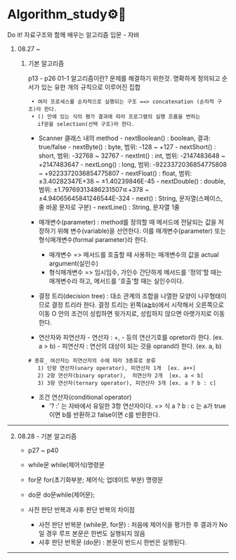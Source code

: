 # Algorithm_study⚙🔗

Do it! 자료구조와 함께 배우는 알고리즘 입문 - 자바

1. 08.27 ~

    1. 기본 알고리즘 
             
       p13 - p26
       01-1 알고리즘이란? 
            문제를 해결하기 위한것. 명확하게 정의되고 순서가 있는 유한 개의 규칙으로 이루어진 집합
            
            • 여러 프로세스를 순차적으로 실행되는 구조 ==> concatenation (순차적 구조)라 한다.
            • () 안에 있는 식의 평가 결과에 따라 프로그램의 실행 흐름을 변하는 
              if문을 selection(선택 구조)라 한다.
        
          * Scanner 클래스 내의 method
           - nextBoolean() : boolean, 결과: true/false
           - nextByte()    : byte, 범위: -128 ~ +127
           - nextShort()   : short, 범위: -32768 ~ 32767
           - nextInt()     : int, 범위: -2147483648 ~ +2147483647
           - nextLong()    : long, 범위: -9223372036854775808 ~ +9223372036854775807
           - nextFloat()   : float, 범위: ±3.40282347E+38 ~ ±1.40239846E-45
           - nextDouble()  : double, 범위: ±1.79769313486231507ㄸ+378 ~ ±4.94065645841246544E-324
           - next()        : String, 문자열(스페이스, 줄 바꿈 문자로 구분)
           - nextLine()    : String, 문자열 1줄
          
          * 매개변수(parameter) 
             : method를 정의할 때 메서드에 전달되는 값을 저장하기 위해 변수(variable)을 선언한다.
               이를 매개변수(parameter) 또는 형식매개변수(formal parameter)라 한다.
               - 매개변수 => 메서드를 호출할 때 사용하는 매개변수의 값을 actual argument(실인수)
               - 형식매개변수 => 임시임수, 가인수
               간단하게 메서드를 '정의'할 때는 매개변수라 하고, 메서드를 '호출'할 때는 실인수이다. 

          * 결정 트리(decision tree)
            : 대소 관계의 조합을 나열한 모양이 나무형태이므로 결정 트리라 한다.
              결정 트리는 왼쪽(a≧b)에서 시작해서 오른쪽으로 이동
              O 안의 조건이 성립하면 윗가지로, 성립하지 않으면 아랫가지로 이동한다.
            
          * 연산자와 피연산자
           - 연산자 : +, - 등의 연산기호를 opretor라 한다. (ex. a > b)
           - 피연산자 : 연산의 대상이 되는 것을 oprand라 한다. (ex. a, b)

           # 종류_ 여산자는 피연산자의 수에 따라 3종류로 분류
              1) 단항 연산자(unary operator), 피연산자 1개  [ex. a++]
              2) 2항 연산자(binary oprator),  피연산자 2개  [ex. a < b]
              3) 3항 연산자(ternary operator), 피연산자 3개 [ex. a ? b : c]
          * 조건 연산자(conditional operator)
               - '? :' 는 자바에서 유일한 3항 연산자이다. 
                  => 식 a ? b : c 는 a가 true이면 b를 반환하고 false이면 c를 반환한다. 


 -----------------------------------------------------------------------------------------------------------------------------------------------------------------------
2. 08.28 - 기본 알고리즘 
    
    - p27 ~ p40
    
    * while문
      while(제어식)명령문
      
    * for문
        for(초기화부분; 제어식; 업데이트 부분) 명령문
    * do문
      do문while(제어문);
      
     * 사전 판단 반복과 사후 판단 반복의 차이점
        - 사전 판단 반복문 (while문, for문) : 처음에 제어식을 평가한 후 결과가 No일 경우 루프 본문은 한번도 실행되지 않음
        - 사후 판단 반목문 (do문)           : 본문이 반드시 한번은 실행된다. 

  -----------------------------------------------------------------------------------------------------------------------------------------------------------------------



